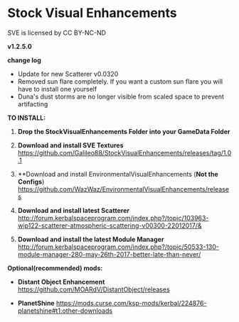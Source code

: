# Stock Visual Enhancements
SVE is licensed by CC BY-NC-ND

**v1.2.5.0**

**change log**
* Update for new Scatterer v0.0320
* Removed sun flare completely. If you want a custom sun flare you will have to install one yourself
* Duna's dust storms are no longer visible from scaled space to prevent artifacting


**TO INSTALL:**
1. **Drop the StockVisualEnhancements Folder into your GameData Folder**

2. **Download and install SVE Textures**
https://github.com/Galileo88/StockVisualEnhancements/releases/tag/1.0.1

3. **Download and install EnvironmentalVisualEnhancements (**Not the Configs**)
https://github.com/WazWaz/EnvironmentalVisualEnhancements/releases

4. **Download and install latest Scatterer**
http://forum.kerbalspaceprogram.com/index.php?/topic/103963-wip122-scatterer-atmospheric-scattering-v00300-22012017/&

5. **Download and install the latest Module Manager**
http://forum.kerbalspaceprogram.com/index.php?/topic/50533-130-module-manager-280-may-26th-2017-better-late-than-never/




**Optional(recommended) mods:**

* **Distant Object Enhancement**
https://github.com/MOARdV/DistantObject/releases

* **PlanetShine**
https://mods.curse.com/ksp-mods/kerbal/224876-planetshine#t1:other-downloads
